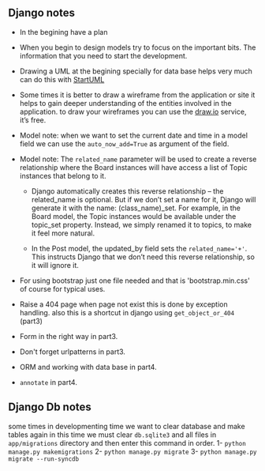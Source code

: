 ## Django notes

* In the begining have a plan

* When you begin to design models try to focus on the 	important bits. The information that you need to start the development.

* Drawing a UML at the begining specially for data base helps very much can do this with [StartUML](http://staruml.io/)

* Some times it is better to draw a wireframe from the application or site it helps to gain deeper understanding of the entities involved in the application. to draw your wireframes you can use the [draw.io](https://draw.io/) service, it’s free.

* Model note: when we want to set the current date and time in  a model field we can use the `auto_now_add=True` as argument of the field.

* Model note: The `related_name` parameter will be used to create a reverse relationship where the Board instances will have access a list of Topic instances that belong to it.

	* Django automatically creates this reverse relationship – the related_name is optional. But if we don’t set a name for it, Django will generate it with the name: (class_name)_set. For example, in the Board model, the Topic instances would be available under the topic_set property. Instead, we simply renamed it to topics, to make it feel more natural.


	* In the  Post model, the updated_by field sets the `related_name='+'`. This instructs Django that we don’t need this reverse relationship, so it will ignore it.

* For using bootstrap just one file needed and that is 'bootstrap.min.css' of course for typical uses.

* Raise a 404 page when page not exist this is done by exception handling. also this is a shortcut in django using `get_object_or_404` (part3)

* Form in the right way in part3.

* Don't forget urlpatterns in part3.

* ORM and working with data base in part4.

* ‍‍‍‍‍‍‍`annotate` in part4.


## Django Db notes
some times in developmenting time we want to clear database and make tables again in this time we must clear `db.sqlite3` and all files in `app/migrations` directory and then enter this command in order.
1- `python manage.py makemigrations`
2- `python manage.py migrate`
3- `python manage.py migrate --run-syncdb`
